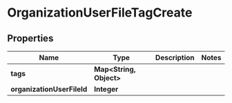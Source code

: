 

# OrganizationUserFileTagCreate


## Properties

| Name | Type | Description | Notes |
|------------ | ------------- | ------------- | -------------|
|**tags** | **Map&lt;String, Object&gt;** |  |  |
|**organizationUserFileId** | **Integer** |  |  |



